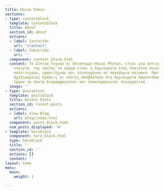 ```yaml
---
title: Hocus Domus
sections:
- type: contentblock
  template: contentblock
  title: About
  section_id: about
  actions:
  - label: ContactUs
    url: "/contact"
  - label: Subscribe
    url: ''
  component: content_block.html
  content: Το Δίκτυο Τεχνών κι Επιστημών-Hocus Photus, είναι μια αστική μη κερδοσκοπική
    εταιρία, της οποίας το όραμα είναι η δημιουργία ενός πλαισίου συνένωσης και σύμπραξης
    καλλιτεχνών, ερασιτεχνών και επιστημόνων σε παγκόσμια κλίμακα. Προτείνει ειδικά
    σχεδιασμένες δράσεις οι οποίες αποβλέπουν στη δημιουργία πρωτοτύπων ομαδικών εικαστικών
    έργων τα οποία διαμορφώνονται και ολοκληρώνονται συνεργατικά.
  image: ''
- type: postsblock
  template: postsblock
  title: Recent Posts
  section_id: recent-posts
  actions:
  - label: View Blog
    url: blog/index.html
  component: posts_block.html
  num_posts_displayed: '4'
- template: heroblock
  component: hero_block.html
  type: heroblock
  title: ''
  section_id: ''
  actions: []
  content: ''
layout: home
menu:
  main:
    weight: 1

---
```


